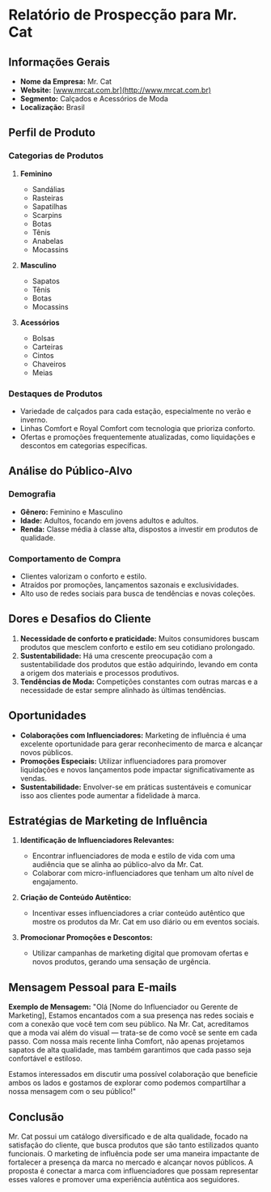 # Relatório de Prospecção para Mr. Cat 

## Informações Gerais
- **Nome da Empresa:** Mr. Cat
- **Website:** [www.mrcat.com.br](http://www.mrcat.com.br)
- **Segmento:** Calçados e Acessórios de Moda
- **Localização:** Brasil

## Perfil de Produto
### Categorias de Produtos
1. **Feminino**
   - Sandálias
   - Rasteiras
   - Sapatilhas
   - Scarpins
   - Botas
   - Tênis
   - Anabelas
   - Mocassins

2. **Masculino**
   - Sapatos
   - Tênis
   - Botas
   - Mocassins

3. **Acessórios**
   - Bolsas
   - Carteiras
   - Cintos
   - Chaveiros
   - Meias

### Destaques de Produtos
- Variedade de calçados para cada estação, especialmente no verão e inverno.
- Linhas Comfort e Royal Comfort com tecnologia que prioriza conforto.
- Ofertas e promoções frequentemente atualizadas, como liquidações e descontos em categorias específicas.

## Análise do Público-Alvo
### Demografia
- **Gênero:** Feminino e Masculino
- **Idade:** Adultos, focando em jovens adultos e adultos.
- **Renda:** Classe média à classe alta, dispostos a investir em produtos de qualidade.

### Comportamento de Compra
- Clientes valorizam o conforto e estilo.
- Atraídos por promoções, lançamentos sazonais e exclusividades.
- Alto uso de redes sociais para busca de tendências e novas coleções.

## Dores e Desafios do Cliente
1. **Necessidade de conforto e praticidade:** Muitos consumidores buscam produtos que mesclem conforto e estilo em seu cotidiano prolongado.
2. **Sustentabilidade:** Há uma crescente preocupação com a sustentabilidade dos produtos que estão adquirindo, levando em conta a origem dos materiais e processos produtivos.
3. **Tendências de Moda:** Competições constantes com outras marcas e a necessidade de estar sempre alinhado às últimas tendências.

## Oportunidades
- **Colaborações com Influenciadores:** Marketing de influência é uma excelente oportunidade para gerar reconhecimento de marca e alcançar novos públicos.
- **Promoções Especiais:** Utilizar influenciadores para promover liquidações e novos lançamentos pode impactar significativamente as vendas.
- **Sustentabilidade:** Envolver-se em práticas sustentáveis e comunicar isso aos clientes pode aumentar a fidelidade à marca.

## Estratégias de Marketing de Influência
1. **Identificação de Influenciadores Relevantes:**
   - Encontrar influenciadores de moda e estilo de vida com uma audiência que se alinha ao público-alvo da Mr. Cat.
   - Colaborar com micro-influenciadores que tenham um alto nível de engajamento.

2. **Criação de Conteúdo Autêntico:**
   - Incentivar esses influenciadores a criar conteúdo autêntico que mostre os produtos da Mr. Cat em uso diário ou em eventos sociais.

3. **Promocionar Promoções e Descontos:**
   - Utilizar campanhas de marketing digital que promovam ofertas e novos produtos, gerando uma sensação de urgência.

## Mensagem Pessoal para E-mails
**Exemplo de Mensagem:**
"Olá [Nome do Influenciador ou Gerente de Marketing],
Estamos encantados com a sua presença nas redes sociais e com a conexão que você tem com seu público. Na Mr. Cat, acreditamos que a moda vai além do visual — trata-se de como você se sente em cada passo. Com nossa mais recente linha Comfort, não apenas projetamos sapatos de alta qualidade, mas também garantimos que cada passo seja confortável e estiloso.

Estamos interessados em discutir uma possível colaboração que beneficie ambos os lados e gostamos de explorar como podemos compartilhar a nossa mensagem com o seu público!"

## Conclusão
Mr. Cat possui um catálogo diversificado e de alta qualidade, focado na satisfação do cliente, que busca produtos que são tanto estilizados quanto funcionais. O marketing de influência pode ser uma maneira impactante de fortalecer a presença da marca no mercado e alcançar novos públicos. A proposta é conectar a marca com influenciadores que possam representar esses valores e promover uma experiência autêntica aos seguidores.